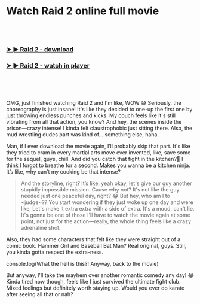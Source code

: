 <h1>Watch Raid 2 online full movie</h1>


<br><br>

<h3><a href="https://Evenflows-amusicec1985.github.io/ujpjvpetjq/">➤ ► Raid 2 - download</a></h3> 
<h3><a href="https://Evenflows-amusicec1985.github.io/ujpjvpetjq/">➤ ► Raid 2 - watch in player</a></h3>


<br><br><br>


OMG, just finished watching Raid 2 and I'm like, WOW 😅 Seriously, the choreography is just insane! It's like they decided to one-up the first one by just throwing endless punches and kicks. My couch feels like it's still vibrating from all that action, you know? And hey, the scenes inside the prison—crazy intense! I kinda felt claustrophobic just sitting there. Also, the mud wrestling dudes part was kind of... something else, haha.

Man, if I ever download the movie again, I’ll probably skip that part. It's like they tried to cram in every martial arts move ever invented, like, save some for the sequel, guys, chill. And did you catch that fight in the kitchen?🤯 I think I forgot to breathe for a second. Makes you wanna be a kitchen ninja. It’s like, why can’t my cooking be that intense?

> And the storyline, right? It’s like, yeah okay, let's give our guy another stupidly impossible mission. Cause why not? It's not like the guy needed just one peaceful day, right? 😂 But hey, who am I to ~judge~?? You start wondering if they just woke up one day and were like, Let's make it extra extra with a side of extra. It's a mood, can't lie. It's gonna be one of those I'll have to watch the movie again at some point, not just for the action—really, the whole thing feels like a crazy adrenaline shot.

Also, they had some characters that felt like they were straight out of a comic book. Hammer Girl and Baseball Bat Man? Real original, guys. Still, you kinda gotta respect the extra-ness.

console.log(What the hell is this?! Anyway, back to the movie)

But anyway, I'll take the mayhem over another romantic comedy any day! 😂 Kinda tired now though, feels like I just survived the ultimate fight club. Mixed feelings but definitely worth staying up. Would you ever do karate after seeing all that or nah?
